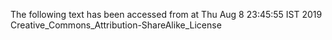 The following text has been accessed from at Thu Aug 8 23:45:55 IST 2019
Creative_Commons_Attribution-ShareAlike_License
